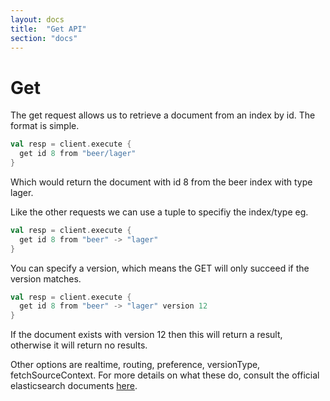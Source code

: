```yaml
---
layout: docs
title:  "Get API"
section: "docs"
---
```


# Get

The get request allows us to retrieve a document from an index by id.
The format is simple.

```scala
val resp = client.execute {
  get id 8 from "beer/lager"
}
```

Which would return the document with id 8 from the beer index with type lager.

Like the other requests we can use a tuple to specifiy the index/type eg.

```scala
val resp = client.execute {
  get id 8 from "beer" -> "lager"
}
```

You can specify a version, which means the GET will only succeed if the version matches.

```scala
val resp = client.execute {
  get id 8 from "beer" -> "lager" version 12
}
```

If the document exists with version 12 then this will return a result, otherwise it will return no results.

Other options are realtime, routing, preference, versionType, fetchSourceContext. For more details on what these do, consult the official elasticsearch documents [here](http://www.elasticsearch.org/guide/en/elasticsearch/reference/master/docs-get.html).
